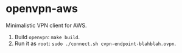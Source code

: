 # openvpn-aws

Minimalistic VPN client for AWS.

1) Build `openvpn`: `make build`.
2) Run it as `root`: `sudo ./connect.sh cvpn-endpoint-blahblah.ovpn`.
